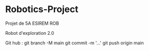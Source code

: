 # Robotics-Project
Projet de 5A ESIREM ROB

Robot d'exploration 2.0

Git hub :
git branch -M main
git commit -m '...'
git push origin main

